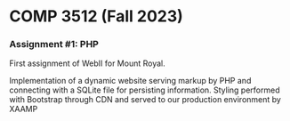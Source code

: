 # COMP 3512 (Fall 2023)
### Assignment #1: PHP
First assignment of WebII for Mount Royal.

Implementation of a dynamic website serving markup by PHP and connecting with a SQLite file for persisting information. Styling performed with Bootstrap through CDN and served to our production environment by XAAMP


